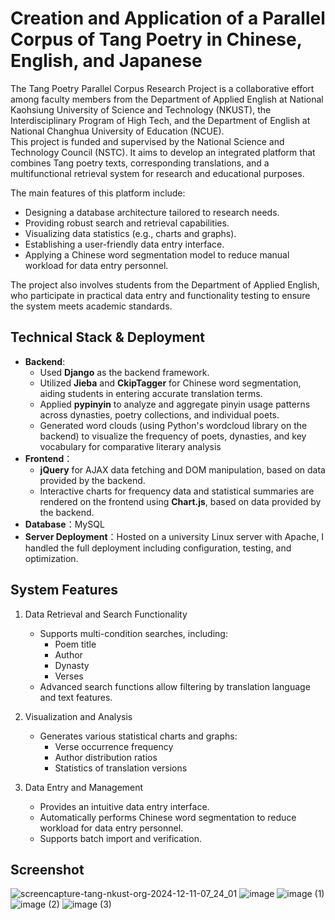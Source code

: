 # Creation and Application of a Parallel Corpus of Tang Poetry in Chinese, English, and Japanese

The Tang Poetry Parallel Corpus Research Project is a collaborative effort among faculty members from the Department of Applied English at National Kaohsiung University of Science and Technology (NKUST), the Interdisciplinary Program of High Tech, and the Department of English at National Changhua University of Education (NCUE). 
<br>
This project is funded and supervised by the National Science and Technology Council (NSTC). It aims to develop an integrated platform that combines Tang poetry texts, corresponding translations, and a multifunctional retrieval system for research and educational purposes.
<br>

The main features of this platform include:
- Designing a database architecture tailored to research needs.
- Providing robust search and retrieval capabilities.
- Visualizing data statistics (e.g., charts and graphs).
- Establishing a user-friendly data entry interface.
- Applying a Chinese word segmentation model to reduce manual workload for data entry personnel.

The project also involves students from the Department of Applied English, who participate in practical data entry and functionality testing to ensure the system meets academic standards.


## Technical Stack & Deployment

- **Backend**:
  - Used **Django** as the backend framework.
  - Utilized **Jieba** and **CkipTagger** for Chinese word segmentation, aiding students in entering accurate translation terms.
  - Applied **pypinyin** to analyze and aggregate pinyin usage patterns across dynasties, poetry collections, and individual poets.
  - Generated word clouds (using Python's wordcloud library on the backend) to visualize the frequency of poets, dynasties, and key vocabulary for comparative literary analysis
- **Frontend**：
  - **jQuery** for AJAX data fetching and DOM manipulation, based on data provided by the backend.
  - Interactive charts for frequency data and statistical summaries are rendered on the frontend using **Chart.js**, based on data provided by the backend.
- **Database**：MySQL
- **Server Deployment**：Hosted on a university Linux server with Apache, I handled the full deployment including configuration, testing, and optimization.



## System Features

1. Data Retrieval and Search Functionality
   - Supports multi-condition searches, including:
     - Poem title
     - Author
     - Dynasty
     - Verses
   - Advanced search functions allow filtering by translation language and text features.

2. Visualization and Analysis
   - Generates various statistical charts and graphs:
     - Verse occurrence frequency
     - Author distribution ratios
     - Statistics of translation versions

3. Data Entry and Management
   - Provides an intuitive data entry interface.
   - Automatically performs Chinese word segmentation to reduce workload for data entry personnel.
   - Supports batch import and verification.

## Screenshot
![screencapture-tang-nkust-org-2024-12-11-07_24_01](https://github.com/user-attachments/assets/95abca4b-1fb7-4758-b7aa-ef8289d2dca3)
![image](https://github.com/user-attachments/assets/c7a3567d-7de0-4459-93b9-57ce8a19ce60)
![image (1)](https://github.com/user-attachments/assets/d2ea9ff9-fd04-4968-ae0b-80a912ebbfe5)
![image (2)](https://github.com/user-attachments/assets/53f97e03-5989-496c-8615-2c4b852ae02a)
![image (3)](https://github.com/user-attachments/assets/86a0ad17-0422-43e0-8ef7-fb9beaf26f34)
